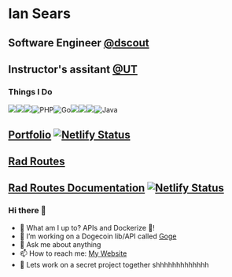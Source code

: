 # Ian Sears
## Software Engineer [@dscout](https://dscout.com/)
## Instructor's assitant [@UT](https://techbootcamps.utexas.edu/)

### Things I Do
<img src="https://img.shields.io/badge/python%20-%2314354C.svg?&style=for-the-badge&logo=python&logoColor=white"/><img src="https://img.shields.io/badge/node.js%20-%2343853D.svg?&style=for-the-badge&logo=node.js&logoColor=white"/><img src="https://img.shields.io/badge/javascript%20-%23323330.svg?&style=for-the-badge&logo=javascript&logoColor=%23F7DF1E"/>![PHP](https://img.shields.io/badge/php-%23777BB4.svg?style=for-the-badge&logo=php&logoColor=white)<img alt="Go" src="https://img.shields.io/badge/go-%2300ADD8.svg?&style=for-the-badge&logo=go&logoColor=white"/><img src="https://img.shields.io/badge/typescript%20-%23007ACC.svg?&style=for-the-badge&logo=typescript&logoColor=white"/><img src="https://img.shields.io/badge/html5%20-%23E34F26.svg?&style=for-the-badge&logo=html5&logoColor=white"/><img src="https://img.shields.io/badge/css3%20-%231572B6.svg?&style=for-the-badge&logo=css3&logoColor=white"/><img alt="Java" src="https://img.shields.io/badge/java-%23ED8B00.svg?&style=for-the-badge&logo=java&logoColor=white"/>

## [Portfolio](https://ianss.dev) [![Netlify Status](https://api.netlify.com/api/v1/badges/f6b2b507-ee14-42a1-a4d8-5e49e16b7ac4/deploy-status)](https://app.netlify.com/sites/clever-lumiere-8ac0ff/deploys)


## [Rad Routes](http://radroutes.com) 

## [Rad Routes Documentation](http://docs.radroutes.com) [![Netlify Status](https://api.netlify.com/api/v1/badges/f6b2b507-ee14-42a1-a4d8-5e49e16b7ac4/deploy-status)](https://tender-goodall-ad5f05.netlify.app/)

<!-- ## [Open Flags API](https://openflags.net) <img src="https://img.shields.io/website?url=http%3A%2F%2Fianss.dev"> -->

<!-- ## [UseLess API](https://uselessapi.com)  <img src="https://img.shields.io/website?url=https%3A%2F%2Fuselessapi.com"> -->


### Hi there 👋
<!-- - 👯 I’m looking to collaborate on [Open Flags API](https://github.com/shyaboi/openflagsapi) || [Goge](https://github.com/Goge-api) -->
- 🔭 What am I up to? APIs and Dockerize 🐳!
- 🌱 I’m working on a Dogecoin lib/API called [Goge](https://github.com/Goge-api)
- 💬 Ask me about anything
- 📫 How to reach me: [My Website](https://ianss.dev/) 
- 🔐 Lets work on a secret project together shhhhhhhhhhhhh

